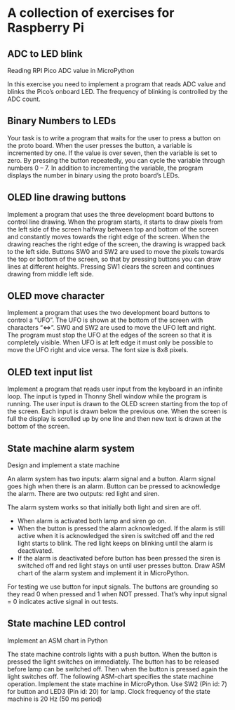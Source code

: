 # A collection of exercises for Raspberry Pi

## ADC to LED blink

Reading RPI Pico ADC value in MicroPython

In this exercise you need to implement a program that reads ADC value and blinks the Pico’s onboard LED.
The frequency of blinking is controlled by the ADC count.

## Binary Numbers to LEDs

Your task is to write a program that waits for the user to press a button on the proto board.
When the user presses the button, a variable is incremented by one. If the value is over seven,
then the variable is set to zero. By pressing the button repeatedly, you can cycle the variable
through numbers 0 – 7. In addition to incrementing the variable, the program displays the number
in binary using the proto board’s LEDs.

## OLED line drawing buttons 

Implement a program that uses the three development board buttons to control line drawing. When the
program starts, it starts to draw pixels from the left side of the screen halfway between top and bottom
of the screen and constantly moves towards the right edge of the screen. When the drawing reaches the
right edge of the screen, the drawing is wrapped back to the left side. Buttons SW0 and SW2 are used to
move the pixels towards the top or bottom of the screen, so that by pressing buttons you can draw lines
at different heights. Pressing SW1 clears the screen and continues drawing from middle left side.

## OLED move character

Implement a program that uses the two development board buttons to control a “UFO”. The UFO is
shown at the bottom of the screen with characters “<=>”. SW0 and SW2 are used to move the UFO left
and right. The program must stop the UFO at the edges of the screen so that it is completely visible.
When UFO is at left edge it must only be possible to move the UFO right and vice versa.
The font size is 8x8 pixels.

## OLED text input list

Implement a program that reads user input from the keyboard in an infinite loop. The input is typed in
Thonny Shell window while the program is running. The user input is drawn to the OLED screen starting
from the top of the screen. Each input is drawn below the previous one. When the screen is full the
display is scrolled up by one line and then new text is drawn at the bottom of the screen.

## State machine alarm system

Design and implement a state machine

An alarm system has two inputs: alarm signal and a button. Alarm signal goes high when
there is an alarm. Button can be pressed to acknowledge the alarm. There are two outputs:
red light and siren.

The alarm system works so that initially both light and siren are off.
- When alarm is activated both lamp and siren go on.
- When the button is pressed the alarm acknowledged. If the alarm is still active when
it is acknowledged the siren is switched off and the red light starts to blink. The red
light keeps on blinking until the alarm is deactivated.
- If the alarm is deactivated before button has been pressed the siren is switched off
and red light stays on until user presses button.
Draw ASM chart of the alarm system and implement it in MicroPython.

For testing we use button for input signals. The buttons are grounding so they read 0 when
pressed and 1 when NOT pressed. That’s why input signal = 0 indicates active signal in out
tests.

## State machine LED control

Implement an ASM chart in Python

The state machine controls lights with a push button. When the button is pressed the light
switches on immediately. The button has to be released before lamp can be switched off.
Then when the button is pressed again the light switches off. The following ASM-chart
specifies the state machine operation. Implement the state machine in MicroPython. Use
SW2 (Pin id: 7) for button and LED3 (Pin id: 20) for lamp. Clock frequency of the state
machine is 20 Hz (50 ms period)
